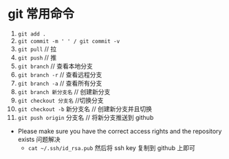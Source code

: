 # git 常用命令

1. `git add .`
2. `git commit -m ' ' / git commit -v`
3. `git pull` // 拉
4. `git push` // 推
5. `git branch` // 查看本地分支
6. `git branch -r` // 查看远程分支
7. `git branch -a` // 查看所有分支
8. `git branch 新分支名` // 创建新分支
9. `git checkout 分支名` //切换分支
10. `git checkout -b` 新分支名 // 创建新分支并且切换
11. `git push origin` 分支名 // 将新分支推送到 github

- Please make sure you have the correct access rights and the repository exists 问题解决
  - `cat ~/.ssh/id_rsa.pub` 然后将 ssh key 复制到 github 上即可
